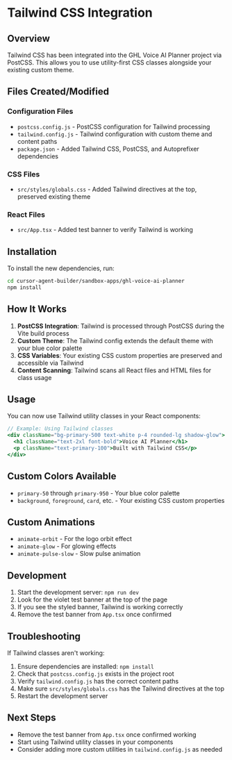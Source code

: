 # Tailwind CSS Integration

## Overview
Tailwind CSS has been integrated into the GHL Voice AI Planner project via PostCSS. This allows you to use utility-first CSS classes alongside your existing custom theme.

## Files Created/Modified

### Configuration Files
- `postcss.config.js` - PostCSS configuration for Tailwind processing
- `tailwind.config.js` - Tailwind configuration with custom theme and content paths
- `package.json` - Added Tailwind CSS, PostCSS, and Autoprefixer dependencies

### CSS Files
- `src/styles/globals.css` - Added Tailwind directives at the top, preserved existing theme

### React Files
- `src/App.tsx` - Added test banner to verify Tailwind is working

## Installation

To install the new dependencies, run:

```bash
cd cursor-agent-builder/sandbox-apps/ghl-voice-ai-planner
npm install
```

## How It Works

1. **PostCSS Integration**: Tailwind is processed through PostCSS during the Vite build process
2. **Custom Theme**: The Tailwind config extends the default theme with your blue color palette
3. **CSS Variables**: Your existing CSS custom properties are preserved and accessible via Tailwind
4. **Content Scanning**: Tailwind scans all React files and HTML files for class usage

## Usage

You can now use Tailwind utility classes in your React components:

```jsx
// Example: Using Tailwind classes
<div className="bg-primary-500 text-white p-4 rounded-lg shadow-glow">
  <h1 className="text-2xl font-bold">Voice AI Planner</h1>
  <p className="text-primary-100">Built with Tailwind CSS</p>
</div>
```

## Custom Colors Available

- `primary-50` through `primary-950` - Your blue color palette
- `background`, `foreground`, `card`, etc. - Your existing CSS custom properties

## Custom Animations

- `animate-orbit` - For the logo orbit effect
- `animate-glow` - For glowing effects
- `animate-pulse-slow` - Slow pulse animation

## Development

1. Start the development server: `npm run dev`
2. Look for the violet test banner at the top of the page
3. If you see the styled banner, Tailwind is working correctly
4. Remove the test banner from `App.tsx` once confirmed

## Troubleshooting

If Tailwind classes aren't working:

1. Ensure dependencies are installed: `npm install`
2. Check that `postcss.config.js` exists in the project root
3. Verify `tailwind.config.js` has the correct content paths
4. Make sure `src/styles/globals.css` has the Tailwind directives at the top
5. Restart the development server

## Next Steps

- Remove the test banner from `App.tsx` once confirmed working
- Start using Tailwind utility classes in your components
- Consider adding more custom utilities in `tailwind.config.js` as needed
